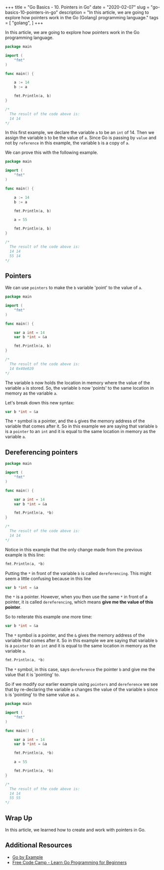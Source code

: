+++
title = "Go Basics - 10. Pointers in Go"
date = "2020-02-07"
slug = "go-basics-10-pointers-in-go"
description = "In this article, we are going to explore how pointers work in the Go (Golang) programming language."
tags = [
    "golang",
]
+++

In this article, we are going to explore how pointers work in the Go programming language.

```go
package main

import (
	"fmt"
)

func main() {

	a := 14
	b := a

	fmt.Println(a, b)
}

/*
  The result of the code above is:
  14 14
*/
```

In this first example, we declare the variable `a` to be an `int` of 14. Then we assign the variable `b` to be the value of `a`. Since Go is passing by `value` and not by `reference` in this example, the variable `b` is a copy of `a`.

We can prove this with the following example.

```go
package main

import (
	"fmt"
)

func main() {

	a := 14
	b := a

	fmt.Println(a, b)

	a = 55

	fmt.Println(a, b)
}

/*
  The result of the code above is:
  14 14
  55 14
*/
```

## Pointers

We can use `pointers` to make the `b` variable 'point' to the value of `a`.

```go
package main

import (
	"fmt"
)

func main() {

	var a int = 14
	var b *int = &a

	fmt.Println(a, b)
}

/*
  The result of the code above is:
  14 0x40e020
*/
```

The variable `b` now holds the location in memory where the value of the variable `a` is stored. So, the variable `b` now 'points' to the same location in memory as the variable `a`.

Let's break down this new syntax:

```go
var b *int = &a
```

The `*` symbol is a pointer, and the `&` gives the memory address of the variable that comes after it. So in this example we are saying that variable `b` is a `pointer` to an `int` and it is equal to the same location in memory as the variable `a`.

## Dereferencing pointers

```go
package main

import (
	"fmt"
)

func main() {

	var a int = 14
	var b *int = &a

	fmt.Println(a, *b)
}

/*
  The result of the code above is:
  14 14
*/
```

Notice in this example that the only change made from the previous example is this line:

```go
fmt.Println(a, *b)
```

Putting the `*` in front of the variable `b` is called `dereferencing`. This might seem a little confusing because in this line

```go
var b *int = &a
```

the `*` is a pointer. However, when you then use the same `*` in front
of a pointer, it is called `dereferencing`, which means **give me the value of this pointer**.

So to reiterate this example one more time:

```go
var b *int = &a
```

The `*` symbol is a pointer, and the `&` gives the memory address of the variable that comes after it. So in this example we are saying that variable `b` is a `pointer` to an `int` and it is equal to the same location in memory as the variable `a`.

```go
fmt.Println(a, *b)
```

The `*` symbol, in this case, says `dereference` the pointer `b` and give me the value that it is 'pointing' to.

So if we modify our earlier example using `pointers` and `dereference` we see that by re-declaring the variable `a` changes the value of the variable `b` since `b` is 'pointing' to the same value as `a`.

```go
package main

import (
	"fmt"
)

func main() {

	var a int = 14
	var b *int = &a

	fmt.Println(a, *b)

	a = 55

	fmt.Println(a, *b)
}

/*
  The result of the code above is:
  14 14
  55 55
*/
```

## Wrap Up

In this article, we learned how to create and work with pointers in Go.

## Additional Resources

- [Go by Example](https://gobyexample.com/)
- [Free Code Camp - Learn Go Programming for Beginners](https://www.youtube.com/watch?v=YS4e4q9oBaU)
